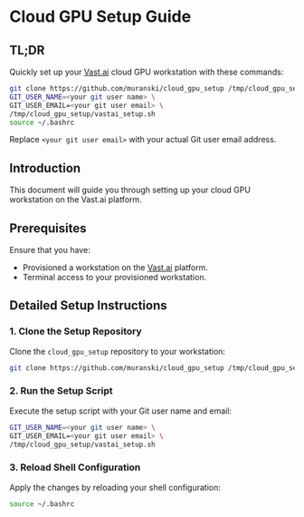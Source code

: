 # Cloud GPU Setup Guide

## TL;DR
Quickly set up your [Vast.ai](https://vast.ai/) cloud GPU workstation with these
commands:
```bash
git clone https://github.com/muranski/cloud_gpu_setup /tmp/cloud_gpu_setup
GIT_USER_NAME=<your git user name> \
GIT_USER_EMAIL=<your git user email> \
/tmp/cloud_gpu_setup/vastai_setup.sh
source ~/.bashrc
```
Replace `<your git user email>` with your actual Git user email address.

## Introduction
This document will guide you through setting up your cloud GPU workstation on the
Vast.ai platform.

## Prerequisites
Ensure that you have:
- Provisioned a workstation on the [Vast.ai](https://vast.ai/) platform.
- Terminal access to your provisioned workstation.

## Detailed Setup Instructions

### 1. Clone the Setup Repository
Clone the `cloud_gpu_setup` repository to your workstation:
```bash
git clone https://github.com/muranski/cloud_gpu_setup /tmp/cloud_gpu_setup
```

### 2. Run the Setup Script
Execute the setup script with your Git user name and email:
```bash
GIT_USER_NAME=<your git user name> \
GIT_USER_EMAIL=<your git user email> \
/tmp/cloud_gpu_setup/vastai_setup.sh
```

### 3. Reload Shell Configuration
Apply the changes by reloading your shell configuration:
```bash
source ~/.bashrc
```
